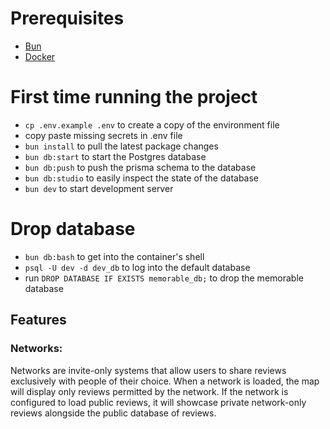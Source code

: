 # Prerequisites 

- [Bun](https://bun.sh/docs/installation)
- [Docker](https://docs.docker.com/desktop/install/mac-install/)

# First time running the project 

- `cp .env.example .env` to create a copy of the environment file
- copy paste missing secrets in .env file
- `bun install` to pull the latest package changes 
- `bun db:start` to start the Postgres database
- `bun db:push` to push the prisma schema to the database 
- `bun db:studio` to easily inspect the state of the database
- `bun dev` to start development server

# Drop database

- `bun db:bash` to get into the container's shell
- `psql -U dev -d dev_db` to log into the default database
- run `DROP DATABASE IF EXISTS memorable_db;` to drop the memorable database

## Features
### Networks:
Networks are invite-only systems that allow users to share reviews exclusively with people of their choice. When a network is loaded, the map will display only reviews permitted by the network. If the network is configured to load public reviews, it will showcase private network-only reviews alongside the public database of reviews.